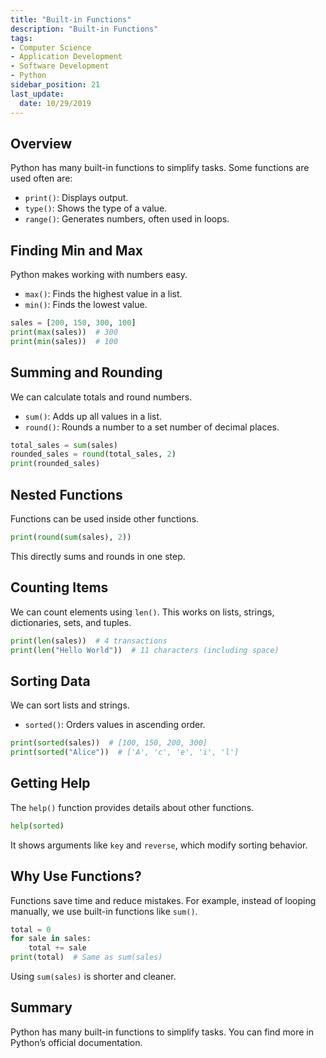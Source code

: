 ```yaml
---
title: "Built-in Functions"
description: "Built-in Functions"
tags: 
- Computer Science
- Application Development
- Software Development
- Python
sidebar_position: 21
last_update:
  date: 10/29/2019
---
```



## Overview  

Python has many built-in functions to simplify tasks. Some functions are used often are:

- `print()`: Displays output.  
- `type()`: Shows the type of a value.  
- `range()`: Generates numbers, often used in loops.  

## Finding Min and Max  

Python makes working with numbers easy.  

- `max()`: Finds the highest value in a list.  
- `min()`: Finds the lowest value.  

```python
sales = [200, 150, 300, 100]
print(max(sales))  # 300
print(min(sales))  # 100
```

## Summing and Rounding  

We can calculate totals and round numbers.  

- `sum()`: Adds up all values in a list.  
- `round()`: Rounds a number to a set number of decimal places.  

```python
total_sales = sum(sales)  
rounded_sales = round(total_sales, 2)  
print(rounded_sales)  
```

## Nested Functions  

Functions can be used inside other functions.  

```python
print(round(sum(sales), 2))  
```

This directly sums and rounds in one step.  

## Counting Items  

We can count elements using `len()`. This works on lists, strings, dictionaries, sets, and tuples.  

```python
print(len(sales))  # 4 transactions  
print(len("Hello World"))  # 11 characters (including space)  
```

## Sorting Data  

We can sort lists and strings.  

- `sorted()`: Orders values in ascending order.  

```python
print(sorted(sales))  # [100, 150, 200, 300]  
print(sorted("Alice"))  # ['A', 'c', 'e', 'i', 'l']  
```

## Getting Help  

The `help()` function provides details about other functions.  

```python
help(sorted)  
```

It shows arguments like `key` and `reverse`, which modify sorting behavior.  

## Why Use Functions?

Functions save time and reduce mistakes. For example, instead of looping manually, we use built-in functions like `sum()`.  

```python
total = 0  
for sale in sales:  
    total += sale  
print(total)  # Same as sum(sales)  
```

Using `sum(sales)` is shorter and cleaner.  

## Summary  

Python has many built-in functions to simplify tasks. You can find more in Python’s official documentation.